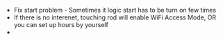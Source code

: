 - Fix start problem - Sometimes it logic start has to be turn on few times
- If there is no interenet, touching rod will enable WiFi Access Mode, OR you can set up hours by yourself
- 
